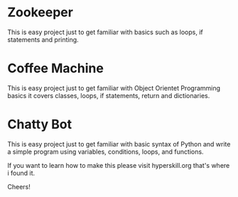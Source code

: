 # Zookeeper
This is easy project just to get familiar with basics such as loops, if statements and printing.

# Coffee Machine
This is easy project just to get familiar with Object Orientet Programming basics it covers classes, loops, if statements, return and dictionaries.

# Chatty Bot
This is easy project just to get familiar with basic syntax of Python and write a simple program using variables, conditions, loops, and functions.





If you want to learn how to make this please visit hyperskill.org that's where i found it.

Cheers!
